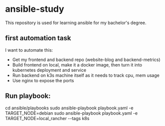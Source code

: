 # ansible-study
This repository is used for learning ansible for my bachelor's degree.


## first automation task
I want to automate this:
- Get my frontend and backend repo (website-blog and backend-metrics)
- Build frontend on local, make it a docker image, then turn it into kubernetes deployment and service
- Run backend on k3s machine itself as it needs to track cpu, mem usage
- Use nginx to expose the ports


## Run playbook:
cd ansible/playbooks
sudo ansible-playbook playbook.yaml -e TARGET_NODE=debian
sudo ansible-playbook playbook.yaml -e TARGET_NODE=local_rancher --tags k8s
